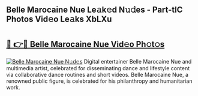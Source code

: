 ## Belle Marocaine Nue Le𝚊k𝚎d N𝚞𝚍es - Part-tlC Photos Vid𝚎o Le𝚊ks XbLXu

# <h2><a href="http://fb304d.evod.top/?m=Belle+Marocaine+Nue">🔗 👉🔴 Belle Marocaine Nue Vid𝚎o Ph𝚘t𝚘s</a></h2>

[![Belle Marocaine Nue N𝚞d𝚎s](https://i.imgur.com/8V9OHl7.gif)](http://fb304d.evod.top/?m=Belle+Marocaine+Nue)
Digital entertainer Belle Marocaine Nue and multimedia artist, celebrated for disseminating dance and lifestyle content via collaborative dance routines and short videos. Belle Marocaine Nue, a renowned public figure, is celebrated for his philanthropy and humanitarian work. 
